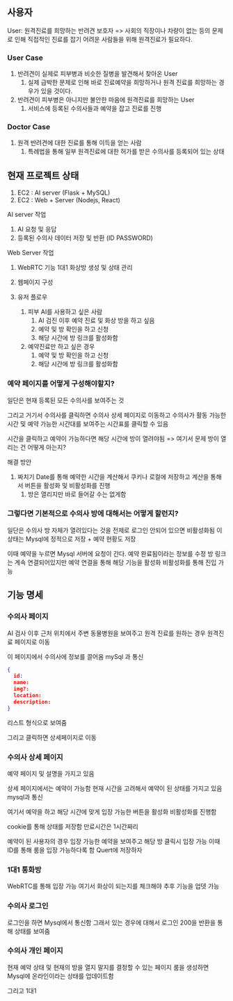 ## 사용자
User: 원격진료를 희망하는 반려견 보호자
=>  사회의 직장이나 차량이 없는 등의 문제로 인해 직접적인 진료를 잡기 어려운 사람들을 위해 원격진료가 필요하다.

### User Case
1. 반려견이 실제로 피부병과 비슷한 질병을 발견해서 찾아온 User
	1. 실제 급박한 문제로 인해 바로 진료예약을 희망하거나 원격 진료를 희망하는 경우가 있을 것이다.
2. 반려견이 피부병은 아니지만 불안한 마음에 원격진료를 희망하는 User
	1. 서비스에 등록된 수의사들과 예약을 잡고 진료를 진행


### Doctor Case
1. 원격 반려견에 대한 진료를 통해 이득을 얻는 사람
	1.  특례법을 통해 일부 원격진료에 대한 허가를 받은 수의사를 등록되어 있는 상태



## 현재 프로젝트 상태

1. EC2 : AI server (Flask + MySQL)
2. EC2 : Web + Server (Nodejs, React) 


AI server 작업
1. AI 요청 및 응답
2. 등록된 수의사 데이터 저장 및 반환 (ID PASSWORD)


Web Server 작업
1. WebRTC 기능 1대1 화상방 생성 및 상태 관리
2. 웹페이지 구성



1. 유저 플로우
	1. 피부 AI를 사용하고 싶은 사람
		1. AI 검진 이후 예약 진료 및 화상 방을 하고 싶음
		2. 예약 및 방 확인을 하고 신청
		3. 해당 시간에 방 링크를 활성화함
	2. 예약진료만 하고 싶은 경우
		1. 예약 및 방 확인을 하고 신청
		2. 해당 시간에 방 링크를 활성화함


### 예약 페이지를 어떻게 구성해야할지?

일단은 현재 등록된 모든 수의사를 보여주는 것

그리고 거기서 수의사를 클릭하면 수의사 상세 페이지로 이동하고 수의사가 활동 가능한 시간 및 예약 가능한 시간대를 보여주는 시간표를 클릭할 수 있음

시간을 클릭하고 예약이 가능하다면 해당 시간에 방이 열려야됨
=> 여기서 문제 방이 열리는 건 어떻게 아는지?

해결 방안
1. 짜치기  Date를 통해 예약한 시간을 계산해서 쿠키나 로컬에 저장하고 계산을 통해서 버튼을 활성화 및 비활성화를 진행
	1. 방은 열리지만 바로 들어갈 수는 없게함

### 그렇다면 기본적으로 수의사 방에 대해서는 어떻게 할런지?

일단은 수의사 방 자체가 열려있다는 것을 전제로 로그인 안되어 있으면 비활성화됨 이 상태는 Mysql에 정적으로 저장 + 예약 현황도 저장

이때 예약을 누르면 Mysql 서버에 요청이 간다. 예약 완료됨이라는 정보를 수정
방 링크는 계속 연결되어있지만 예약 연결을 통해 해당 기능을 활성화 비활성화를 통해 진입 가능

## 기능 명세
### 수의사 페이지
AI 검사 이후 근처 위치에서 주변 동물병원을 보여주고
원격 진료를 원하는 경우 원격진료 페이지로 이동

이 페이지에서 수의사에 정보를 끌어옴 mySql 과 통신
```json
{
  id: 
  name: 
  img?:
  location:
  description:
}
```

리스트 형식으로 보여줌

그리고 클릭하면 상세페이지로 이동

### 수의사 상세 페이지
예약 페이지 및 설명을 가지고 있음

상세 페이지에서는 예약이 가능함 현재 시간을 고려해서 예약이 된 상태를 가지고 있음 mysql과 통신

여기서 예약을 하고 해당 시간에 맞게 입장 가능한 버튼을 활성화 비활성화를 진행함

cookie를 통해 상태를 저장함 만료시간은 1시간짜리

예약이 된 사용자의 경우 입장 가능한 예약을 보여주고 해당 방 클릭시 입장 가능 이때 ID를 통해 룸을 입장 가능하다록 함 Quert에 저장하자


### 1대1 통화방
WebRTC를 통해 입장 가능 여기서 화상이 되는지를 체크해야 추후 기능을 업뎃 가능

### 수의사 로그인
로그인을 하면 Mysql에서 통신함 그래서 있는 경우에 대해서 로그인 200을 반환을 통해 상태를 보여줌

### 수의사 개인 페이지
현재 예약 상태 및 현재의 방을 열지 말지를 결정할 수 있는 페이지
룸을 생성하면 Mysql에 온라인이라는 상태를 업데이트함

그리고 1대1











